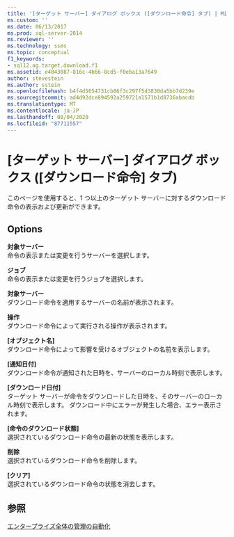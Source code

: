 ```yaml
---
title: '[ターゲット サーバー] ダイアログ ボックス ([ダウンロード命令] タブ) | Microsoft Docs'
ms.custom: ''
ms.date: 06/13/2017
ms.prod: sql-server-2014
ms.reviewer: ''
ms.technology: ssms
ms.topic: conceptual
f1_keywords:
- sql12.ag.target.download.f1
ms.assetid: e4043087-816c-4b66-8cd5-f0eba13a7649
author: stevestein
ms.author: sstein
ms.openlocfilehash: b4f4d5654731cb86f3c297f5d3830da5bb7d239e
ms.sourcegitcommit: ad4d92dce894592a259721a1571b1d8736abacdb
ms.translationtype: MT
ms.contentlocale: ja-JP
ms.lasthandoff: 08/04/2020
ms.locfileid: "87711557"
---
```

# <a name="target-servers-download-instructions-tab"></a>[ターゲット サーバー] ダイアログ ボックス ([ダウンロード命令] タブ)
  このページを使用すると、1 つ以上のターゲット サーバーに対するダウンロード命令の表示および更新ができます。  
  
## <a name="options"></a>Options  
 **対象サーバー**  
 命令の表示または変更を行うサーバーを選択します。  
  
 **ジョブ**  
 命令の表示または変更を行うジョブを選択します。  
  
 **対象サーバー**  
 ダウンロード命令を適用するサーバーの名前が表示されます。  
  
 **操作**  
 ダウンロード命令によって実行される操作が表示されます。  
  
 **[オブジェクト名]**  
 ダウンロード命令によって影響を受けるオブジェクトの名前を表示します。  
  
 **[通知日付]**  
 ダウンロード命令が通知された日時を、サーバーのローカル時刻で表示します。  
  
 **[ダウンロード日付]**  
 ターゲット サーバーが命令をダウンロードした日時を、そのサーバーのローカル時刻で表示します。 ダウンロード中にエラーが発生した場合、エラー表示されます。  
  
 **[命令のダウンロード状態]**  
 選択されているダウンロード命令の最新の状態を表示します。  
  
 **削除**  
 選択されているダウンロード命令を削除します。  
  
 **[クリア]**  
 選択されているダウンロード命令の状態を消去します。  
  
## <a name="see-also"></a>参照  
 [エンタープライズ全体の管理の自動化](automated-administration-across-an-enterprise.md)  
  
  
